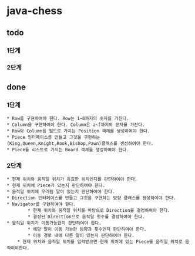# java-chess

## todo
### 1단계
### 2단계
    

## done
### 1단계
    * Row를 구현하여야 한다. Row는 1~8까지의 숫자를 가진다.
    * Column을 구현하여야 한다. Column은 a~f까지의 문자를 가진다.
    * Row와 Column을 필드로 가지는 Position 객체를 생성하여야 한다.
    * Piece 인터페이스를 만들고 그것을 구현하는 (King,Queen,Knight,Rook,Bishop,Pawn)클래스를 생성하여야 한다.
    * Piece를 리스트로 가지는 Board 객체를 생성하여야 한다.
      
### 2단계
    * 현재 위치와 움직일 위치가 유효한 위치인지를 판단하여야 한다.
    * 현재 위치에 Piece가 있는지 판단하여야 한다.
    * 움직일 위치에 우리팀 말이 있는지 판단하여야 한다.
    * Direction 인터페이스를 만들고 그것을 구현하는 방향 클래스를 생성하여야 한다.
    * Navigator를 구현하여야 한다.
            * 현재 위치와 움직일 위치를 바탕으로 Direction을 결정하여야 한다.
            * 결정된 Direction으로 움직일 횟수를 결정하여야 한다.
    * 움직일 위치가 이동가능한지 판단하여야 한다.
            * 해당 말이 이동 가능한 방향과 횟수인지 판단하여야 한다.
            * 이동 경로 내에 다른 말이 있는지 판단하여야 한다.
        * 현재 위치와 움직일 위치를 입력받으면 현재 위치에 있는 Piece를 움직일 위치로 움직여야한다.        